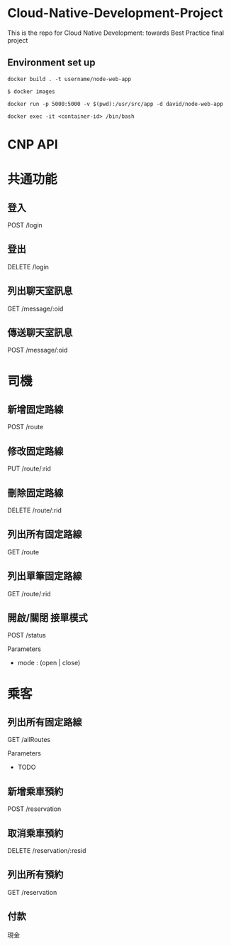 # Cloud-Native-Development-Project
This is the repo for Cloud Native Development: towards Best Practice final project

## Environment set up
 ```
 docker build . -t username/node-web-app

 $ docker images

 docker run -p 5000:5000 -v $(pwd):/usr/src/app -d david/node-web-app

 docker exec -it <container-id> /bin/bash
```


 CNP API
=========================

# 共通功能

## 登入

POST /login

## 登出

DELETE /login

## 列出聊天室訊息

GET /message/:oid

## 傳送聊天室訊息

POST /message/:oid

# 司機

## 新增固定路線

POST /route

## 修改固定路線

PUT /route/:rid

## 刪除固定路線

DELETE /route/:rid

## 列出所有固定路線

GET /route

## 列出單筆固定路線

GET /route/:rid

## 開啟/關閉 接單模式

POST /status

Parameters
- mode : (open | close)

# 乘客

## 列出所有固定路線

GET /allRoutes

Parameters
- TODO

## 新增乘車預約

POST /reservation

## 取消乘車預約

DELETE /reservation/:resid

## 列出所有預約

GET /reservation

## 付款

現金


